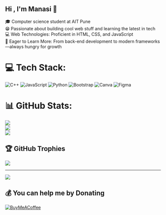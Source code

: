 ## Hi , I'm Manasi 🌟

🎓 Computer science student at AIT Pune</br>
😁 Passionate about building cool web stuff and learning the latest in tech<br>
💻 Web Technologies: Proficient in HTML, CSS, and JavaScript<br>
🚀 Eager to Learn More: From back-end development to modern frameworks—always hungry for growth



# 💻 Tech Stack:
![C++](https://img.shields.io/badge/c++-%2300599C.svg?style=for-the-badge&logo=c%2B%2B&logoColor=white) ![JavaScript](https://img.shields.io/badge/javascript-%23323330.svg?style=for-the-badge&logo=javascript&logoColor=%23F7DF1E) ![Python](https://img.shields.io/badge/python-3670A0?style=for-the-badge&logo=python&logoColor=ffdd54) ![Bootstrap](https://img.shields.io/badge/bootstrap-%238511FA.svg?style=for-the-badge&logo=bootstrap&logoColor=white) ![Canva](https://img.shields.io/badge/Canva-%2300C4CC.svg?style=for-the-badge&logo=Canva&logoColor=white) ![Figma](https://img.shields.io/badge/figma-%23F24E1E.svg?style=for-the-badge&logo=figma&logoColor=white)
# 📊 GitHub Stats:
![](https://github-readme-stats.vercel.app/api?username=dhami200&theme=merko&hide_border=false&include_all_commits=false&count_private=false)<br/>
![](https://nirzak-streak-stats.vercel.app/?user=dhami200&theme=merko&hide_border=false)<br/>
![](https://github-readme-stats.vercel.app/api/top-langs/?username=dhami200&theme=merko&hide_border=false&include_all_commits=false&count_private=false&layout=compact)

## 🏆 GitHub Trophies
![](https://github-profile-trophy.vercel.app/?username=dhami200&theme=transparent&no-frame=true&no-bg=true&margin-w=4)

---
[![](https://visitcount.itsvg.in/api?id=dhami200&icon=0&color=11)](https://visitcount.itsvg.in)

  ## 💰 You can help me by Donating
  [![BuyMeACoffee](https://img.shields.io/badge/Buy%20Me%20a%20Coffee-ffdd00?style=for-the-badge&logo=buy-me-a-coffee&logoColor=black)](https://buymeacoffee.com/Aurora) 

  
<!-- Proudly created with GPRM ( https://gprm.itsvg.in ) -->
